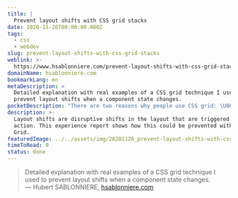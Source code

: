 ```yaml
---
title: |
  Prevent layout shifts with CSS grid stacks
date: 2020-11-26T00:00:00.000Z
tags:
  - css
  - webdev
slug: prevent-layout-shifts-with-css-grid-stacks
weblink: >-
  https://www.hsablonniere.com/prevent-layout-shifts-with-css-grid-stacks--qcj5jo/
domainName: hsablonniere.com
bookmarkLang: en
metaDescription: >
  Detailed explanation with real examples of a CSS grid technique I used to
  prevent layout shifts when a component state changes.
pocketDescription: "There are two reasons why people use CSS grid: \U0001F60E CSS is awesome! It's a fact, deal with it. \U0001F6E0️ Grid is a great tool to build complex two-dimensional layouts. I sometimes have a third reason to use CSS grid: prevent layout shifts.\n"
description: >-
  Layout shifts are disruptive shifts in the layout that are triggered by an
  action. This experience report shows how this could be prevented with CSS
  Grid.
featuredImage: ../../assets/img/20201126_prevent-layout-shifts-with-css-grid-stacks_screenshot.png
timeToRead: 9
status: done
---
```

<blockquote lang="en">Detailed explanation with real examples of a CSS grid technique I used to prevent layout shifts when a component state changes.
<footer>— Hubert SABLONNIERE, <a href="https://www.hsablonniere.com/prevent-layout-shifts-with-css-grid-stacks--qcj5jo/">hsablonniere.com</a></footer></blockquote>

